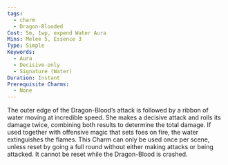 ```yaml
---
tags:
  - charm
  - Dragon-Blooded
Cost: 5m, 1wp, expend Water Aura
Mins: Melee 5, Essence 3
Type: Simple
Keywords:
  - Aura
  - Decisive-only
  - Signature (Water)
Duration: Instant
Prerequisite Charms:
  - None
---
```

The outer edge of the Dragon-Blood’s attack is followed by a ribbon of water moving at incredible speed. She makes a decisive attack and rolls its damage twice, combining both results to determine the total damage. If used together with offensive magic that sets foes on fire, the water extinguishes the flames. This Charm can only be used once per scene, unless reset by going a full round without either making attacks or being attacked. It cannot be reset while the Dragon-Blood is crashed.
